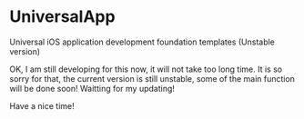 # UniversalApp
Universal iOS application development foundation templates (Unstable version)

OK, I am still developing for this now, it will not take too long time. It is so sorry for that, the current version is still unstable, some of the main function will be done soon! Waitting for my updating!

Have a nice time!
